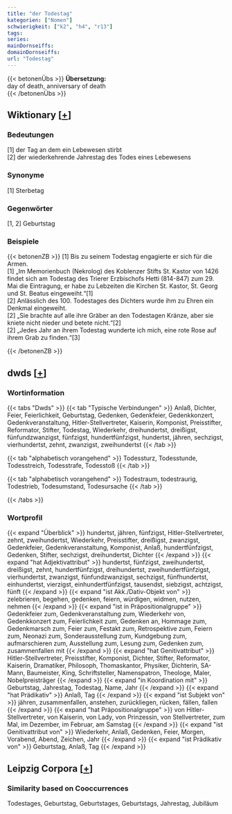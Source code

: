 ```yaml
---
title: "der Todestag"
kategorien: ["Nomen"]
schwierigkeit: ["k2", "h4", "r13"]
tags:
series:
mainDornseiffs:
domainDornseiffs:
url: "Todestag"
---
```


{{< betonenÜbs >}}
**Übersetzung:**  
day of death, anniversary of death  
{{< /betonenÜbs >}}

## Wiktionary [[+](https://de.wiktionary.org/wiki/Todestag)]

### Bedeutungen
[1] der Tag an dem ein Lebewesen stirbt  
[2] der wiederkehrende Jahrestag des Todes eines Lebewesens  

### Synonyme
[1] Sterbetag  

### Gegenwörter
[1, 2] Geburtstag  

### Beispiele
{{< betonenZB >}}
[1] Bis zu seinem Todestag engagierte er sich für die Armen.  
[1] „Im Memorienbuch (Nekrolog) des Koblenzer Stifts St. Kastor von 1426 findet sich am Todestag des Trierer Erzbischofs Hetti (814-847) zum 29. Mai die Eintragung, er habe zu Lebzeiten die Kirchen St. Kastor, St. Georg und St. Beatus eingeweiht.“[1]  
[2] Anlässlich des 100. Todestages des Dichters wurde ihm zu Ehren ein Denkmal eingeweiht.  
[2] „Sie brachte auf alle ihre Gräber an den Todestagen Kränze, aber sie kniete nicht nieder und betete nicht.“[2]  
[2] „Jedes Jahr an ihrem Todestag wunderte ich mich, eine rote Rose auf ihrem Grab zu finden.“[3]  

{{< /betonenZB >}}


## dwds [[+](https://www.dwds.de/wb/Todestag)]

### Wortinformation
{{< tabs "Dwds" >}}
{{< tab "Typische Verbindungen" >}}
Anlaß, Dichter, Feier, Feierlichkeit, Geburtstag, Gedenken, Gedenkfeier, Gedenkkonzert, Gedenkveranstaltung, Hitler-Stellvertreter, Kaiserin, Komponist, Preisstifter, Reformator, Stifter, Todestag, Wiederkehr, dreihundertst, dreißigst, fünfundzwanzigst, fünfzigst, hundertfünfzigst, hundertst, jähren, sechzigst, vierhundertst, zehnt, zwanzigst, zweihundertst
{{< /tab >}}

{{< tab "alphabetisch vorangehend" >}}
Todessturz, Todesstunde, Todesstreich, Todesstrafe, Todesstoß
{{< /tab >}}

{{< tab "alphabetisch vorangehend" >}}
Todestraum, todestraurig, Todestrieb, Todesumstand, Todesursache
{{< /tab >}}

{{< /tabs >}}

### Wortprofil
{{< expand "Überblick" >}} hundertst, jähren, fünfzigst, Hitler-Stellvertreter, zehnt, zweihundertst, Wiederkehr, Preisstifter, dreißigst, zwanzigst, Gedenkfeier, Gedenkveranstaltung, Komponist, Anlaß, hundertfünfzigst, Gedenken, Stifter, sechzigst, dreihundertst, Dichter {{< /expand >}}
{{< expand "hat Adjektivattribut" >}} hundertst, fünfzigst, zweihundertst, dreißigst, zehnt, hundertfünfzigst, dreihundertst, zweihundertfünfzigst, vierhundertst, zwanzigst, fünfundzwanzigst, sechzigst, fünfhundertst, einhundertst, vierzigst, einhundertfünfzigst, tausendst, siebzigst, achtzigst, fünft {{< /expand >}}
{{< expand "ist Akk./Dativ-Objekt von" >}} zelebrieren, begehen, gedenken, feiern, würdigen, widmen, nutzen, nehmen {{< /expand >}}
{{< expand "ist in Präpositionalgruppe" >}} Gedenkfeier zum, Gedenkveranstaltung zum, Wiederkehr von, Gedenkkonzert zum, Feierlichkeit zum, Gedenken an, Hommage zum, Gedenkmarsch zum, Feier zum, Festakt zum, Retrospektive zum, Feiern zum, Neonazi zum, Sonderausstellung zum, Kundgebung zum, aufmarschieren zum, Ausstellung zum, Lesung zum, Gedenken zum, zusammenfallen mit {{< /expand >}}
{{< expand "hat Genitivattribut" >}} Hitler-Stellvertreter, Preisstifter, Komponist, Dichter, Stifter, Reformator, Kaiserin, Dramatiker, Philosoph, Thomaskantor, Physiker, Dichterin, SA-Mann, Baumeister, King, Schriftsteller, Namenspatron, Theologe, Maler, Nobelpreisträger {{< /expand >}}
{{< expand "in Koordination mit" >}} Geburtstag, Jahrestag, Todestag, Name, Jahr {{< /expand >}}
{{< expand "hat Prädikativ" >}} Anlaß, Tag {{< /expand >}}
{{< expand "ist Subjekt von" >}} jähren, zusammenfallen, anstehen, zurückliegen, rücken, fällen, fallen {{< /expand >}}
{{< expand "hat Präpositionalgruppe" >}} von Hitler-Stellvertreter, von Kaiserin, von Lady, von Prinzessin, von Stellvertreter, zum Mal, im Dezember, im Februar, am Samstag {{< /expand >}}
{{< expand "ist Genitivattribut von" >}} Wiederkehr, Anlaß, Gedenken, Feier, Morgen, Vorabend, Abend, Zeichen, Jahr {{< /expand >}}
{{< expand "ist Prädikativ von" >}} Geburtstag, Anlaß, Tag {{< /expand >}}

## Leipzig Corpora [[+](https://corpora.uni-leipzig.de/en/res?word=Todestag&corpusId=deu_newscrawl-public_2018)]


### Similarity based on Cooccurrences
Todestages, Geburtstag, Geburtstages, Geburtstags, Jahrestag, Jubiläum

